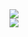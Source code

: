 <!-- ### Hi there 👋 -->

<!--
**marc1k3y/marc1k3y** is a ✨ _special_ ✨ repository because its `README.md` (this file) appears on your GitHub profile.

Here are some ideas to get you started:

- 🔭 I’m currently working on ...
- 🌱 I’m currently learning ...
- 👯 I’m looking to collaborate on ...
- 🤔 I’m looking for help with ...
- 💬 Ask me about ...
- 📫 How to reach me: ...
- 😄 Pronouns: ...
- ⚡ Fun fact: ...
-->
<div>
  <div>
    <img src="https://github-readme-streak-stats.herokuapp.com/?user=marc1k3y" />
  </div>
  <div>
    <img src="https://github-readme-stats.vercel.app/api/top-langs/?username=marc1k3y&layout=compact&theme=vision-friendly-light" />
  </div>
</div>

